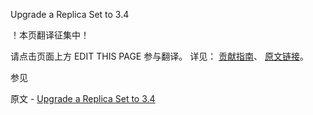  Upgrade a Replica Set to 3.4

 ！本页翻译征集中！

请点击页面上方 EDIT THIS PAGE 参与翻译。
详见：
[贡献指南]( https://github.com/whaleal/MongoDB-Manual-zh/blob/master/CONTRIBUTING.md )、
[原文链接](  https://docs.mongodb.com/manual/release-notes/3.4-upgrade-replica-set/  )。

 参见

原文 - [Upgrade a Replica Set to 3.4]( https://docs.mongodb.com/manual/release-notes/3.4-upgrade-replica-set/ )

